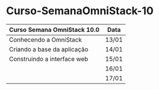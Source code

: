 # Curso-SemanaOmniStack-10
  
  
| Curso Semana OmniStack 10.0 | Data |
|---|---|
| Conhecendo a OmniStack | 13/01 |
| Criando a base da aplicação | 14/01 |
| Construindo a interface web  | 15/01 |
|   | 16/01 |
|   | 17/01 |
